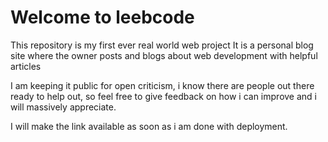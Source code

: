 # Welcome to leebcode

This repository is my first ever real world web project It is a personal blog site where the owner posts and blogs about web development with helpful articles

I am keeping it public for open criticism, i know there are people out there ready to help out, so feel free to give feedback on how i can improve and i will massively appreciate.

I will make the link available as soon as i am done with deployment.
